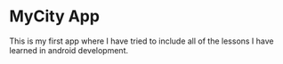 # MyCity App

This is my first app where I have tried to include all of the lessons I have learned in android development.
